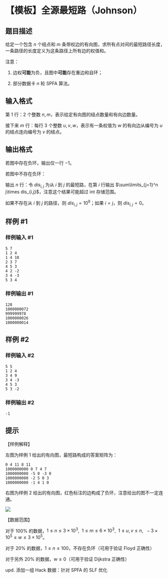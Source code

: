 # 【模板】全源最短路（Johnson）

## 题目描述

给定一个包含 $n$ 个结点和 $m$ 条带权边的有向图，求所有点对间的最短路径长度，一条路径的长度定义为这条路径上所有边的权值和。

注意：

1. 边权**可能**为负，且图中**可能**存在重边和自环；

2. 部分数据卡 $n$ 轮 SPFA 算法。

## 输入格式

第 $1$ 行：$2$ 个整数 $n,m$，表示给定有向图的结点数量和有向边数量。

接下来 $m$ 行：每行 $3$ 个整数 $u,v,w$，表示有一条权值为 $w$ 的有向边从编号为 $u$ 的结点连向编号为 $v$ 的结点。

## 输出格式

若图中存在负环，输出仅一行 $-1$。

若图中不存在负环：

输出 $n$ 行：令 $dis_{i,j}$ 为从 $i$ 到 $j$ 的最短路，在第 $i$ 行输出 $\sum\limits_{j=1}^n j\times dis_{i,j}$，注意这个结果可能超过 int 存储范围。

如果不存在从 $i$ 到 $j$ 的路径，则 $dis_{i,j}=10^9$；如果 $i=j$，则 $dis_{i,j}=0$。

## 样例 #1

### 样例输入 #1

```
5 7
1 2 4
1 4 10
2 3 7
4 5 3
4 2 -2
3 4 -3
5 3 4
```

### 样例输出 #1

```
128
1000000072
999999978
1000000026
1000000014
```

## 样例 #2

### 样例输入 #2

```
5 5
1 2 4
3 4 9
3 4 -3
4 5 3
5 3 -2
```

### 样例输出 #2

```
-1
```

## 提示

【样例解释】

左图为样例 $1$ 给出的有向图，最短路构成的答案矩阵为：

```
0 4 11 8 11 
1000000000 0 7 4 7 
1000000000 -5 0 -3 0 
1000000000 -2 5 0 3 
1000000000 -1 4 1 0 
```

右图为样例 $2$ 给出的有向图，红色标注的边构成了负环，注意给出的图不一定连通。

![](https://cdn.luogu.com.cn/upload/image_hosting/7lb35u4u.png)

【数据范围】

对于 $100\%$ 的数据，$1\leq n\leq 3\times 10^3,\ \ 1\leq m\leq 6\times 10^3,\ \ 1\leq u,v\leq n,\ \ -3\times 10^5\leq w\leq 3\times 10^5$。

对于 $20\%$ 的数据，$1\leq n\leq 100$，不存在负环（可用于验证 Floyd 正确性）

对于另外 $20\%$ 的数据，$w\ge 0$（可用于验证 Dijkstra 正确性）

upd. 添加一组 Hack 数据：针对 SPFA 的 SLF 优化